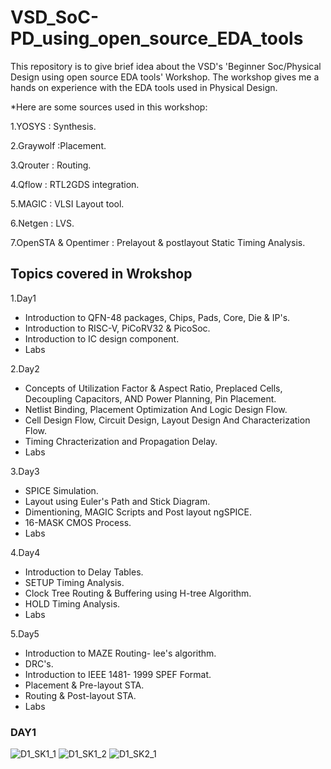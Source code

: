 # VSD_SoC-PD_using_open_source_EDA_tools
This repository is to give brief idea about the VSD's 'Beginner Soc/Physical Design using open source EDA tools' Workshop. The workshop gives me a hands on experience with the EDA tools used in Physical Design.

*Here are some sources used in this workshop:

1.YOSYS : Synthesis.

2.Graywolf :Placement.

3.Qrouter : Routing.

4.Qflow : RTL2GDS integration.

5.MAGIC : VLSI Layout tool.

6.Netgen : LVS.

7.OpenSTA & Opentimer : Prelayout & postlayout Static Timing Analysis.

## Topics covered in Wrokshop

1.Day1

* Introduction to QFN-48 packages, Chips, Pads, Core, Die & IP's.
* Introduction to RISC-V, PiCoRV32 & PicoSoc.
* Introduction to IC design component.
* Labs

2.Day2
* Concepts of Utilization Factor & Aspect Ratio, Preplaced Cells, Decoupling Capacitors, AND Power Planning, Pin Placement.
* Netlist Binding, Placement Optimization And Logic Design Flow.
* Cell Design Flow, Circuit Design, Layout Design And Characterization Flow.
* Timing Chracterization and Propagation Delay.
* Labs

3.Day3
* SPICE Simulation.
* Layout using Euler's Path and Stick Diagram.
* Dimentioning, MAGIC Scripts and Post layout ngSPICE.
* 16-MASK CMOS Process.
* Labs

4.Day4
* Introduction to Delay Tables.
* SETUP Timing Analysis.
* Clock Tree Routing & Buffering using H-tree Algorithm.
* HOLD Timing Analysis.
* Labs

5.Day5
* Introduction to MAZE Routing- lee's algorithm.
* DRC's.
* Introduction to IEEE 1481- 1999 SPEF Format.
* Placement & Pre-layout STA.
* Routing & Post-layout STA.
* Labs


### DAY1
![D1_SK1_1](https://user-images.githubusercontent.com/80053265/110242838-d10f1c00-7f7d-11eb-866f-f64b1e3c6cfa.PNG)
![D1_SK1_2](https://user-images.githubusercontent.com/80053265/110243062-cef98d00-7f7e-11eb-8072-c78c160c459c.PNG)
![D1_SK2_1](https://user-images.githubusercontent.com/80053265/110243082-e3d62080-7f7e-11eb-8f53-471fcfac86e7.PNG)
